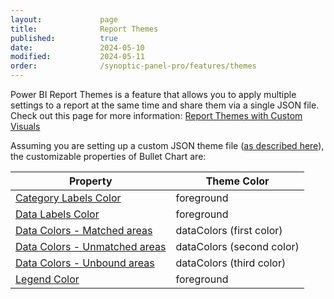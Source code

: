 ```yaml
---
layout:             page
title:              Report Themes
published:          true
date:               2024-05-10
modified:           2024-05-11
order:              /synoptic-panel-pro/features/themes
---
```

Power BI Report Themes is a feature that allows you to apply multiple settings to a report at the same time and share them via a single JSON file. Check out this page for more information: [Report Themes with Custom Visuals](../../features/themes.md)

Assuming you are setting up a custom JSON theme file ([as described here](https://docs.microsoft.com/en-us/power-bi/create-reports/desktop-report-themes#setting-theme-colors)), the customizable properties of Bullet Chart are:

| Property | Theme Color |
| -------- | ----------- |
| [Category Labels Color](../options/category-labels/color.md)      | foreground |
| [Data Labels Color](../options/data-labels/color.md)              | foreground |
| [Data Colors - Matched areas](../options/data-colors/index)       | dataColors (first color) |
| [Data Colors - Unmatched areas](../options/data-colors/index)     | dataColors (second color) |
| [Data Colors - Unbound areas](../options/data-colors/index)       | dataColors (third color) |
| [Legend Color](../options/legend/color.md)                        | foreground |